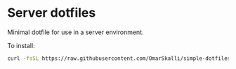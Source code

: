 # Server dotfiles

Minimal dotfile for use in a server environment.

To install:

```bash
curl -fsSL https://raw.githubusercontent.com/OmarSkalli/simple-dotfiles/main/install.sh | bash
```
